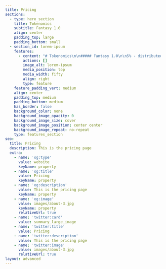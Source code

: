 ```yaml
---
title: Pricing
sections:
  - type: hero_section
    title: Tokenomics
    subtitle: Fantasy 1.0
    align: center
    padding_top: large
    padding_bottom: small
  - section_id: lorem-ipsum
    features:
      - content: "# Tokenomics\n\n##### Fantasy 1.0\n\n5% - distributed to top creators\_ who use fantasy platform it will be based on perks\n\n*   0.8% - Team\_\n\n*   30%\_ - Presale\n\n*   8%\_ - Seed sale\n\n*   5% - Marketing\_\n\n*   1%\_ - Distributed to fantasy users\_\n\n*   45%\_ - Burn\n"
        actions: []
        image_alt: lorem-ipsum
        media_position: top
        media_width: fifty
        align: right
        type: feature
    feature_padding_vert: medium
    align: center
    padding_top: medium
    padding_bottom: medium
    has_border: false
    background_color: none
    background_image_opacity: 0
    background_image_size: cover
    background_image_position: center center
    background_image_repeat: no-repeat
    type: features_section
seo:
  title: Pricing
  description: This is the pricing page
  extra:
    - name: 'og:type'
      value: website
      keyName: property
    - name: 'og:title'
      value: Pricing
      keyName: property
    - name: 'og:description'
      value: This is the pricing page
      keyName: property
    - name: 'og:image'
      value: images/about-3.jpg
      keyName: property
      relativeUrl: true
    - name: 'twitter:card'
      value: summary_large_image
    - name: 'twitter:title'
      value: Pricing
    - name: 'twitter:description'
      value: This is the pricing page
    - name: 'twitter:image'
      value: images/about-3.jpg
      relativeUrl: true
layout: advanced
---
```

